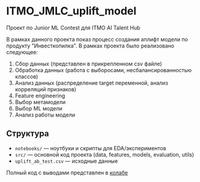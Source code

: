 # ITMO_JMLC_uplift_model

Проект по Junior ML Contest для ITMO AI Talent Hub

В рамках данного проекта показ процесс создания аплифт модели по продукту "Инвесткопилка". В рамках проекта было реализовано следующее:
1) Сбор данных (представлен в прикрепленном csv файле)
2) Обработка данных (работа с выборосами, несбалансированностью классов)
3) Анализ данных (распределение target переменной, анализ корреляций признаков)
4) Feature engineering
5) Выбор метамодели
6) Выбор ML модели
7) Анализ работы модели

## Структура
- `notebooks/` — ноутбуки и скрипты для EDA/экспериментов
- `src/` — основной код проекта (data, features, models, evaluation, utils)
- `uplift_ab_test.csv` — исходные данные

Полный код с выводами представлен в [колабе](https://colab.research.google.com/drive/1W_SgyGt_wxhhfZ7waT40rCxqve5rw1zP#scrollTo=qr2K_BRFqXyj)
